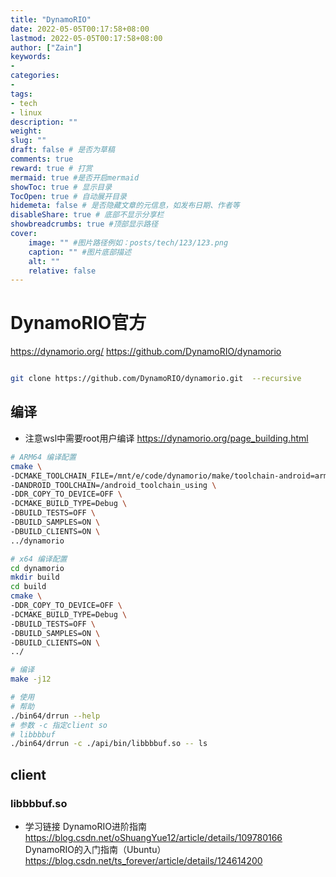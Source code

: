 ```yaml
---
title: "DynamoRIO"
date: 2022-05-05T00:17:58+08:00
lastmod: 2022-05-05T00:17:58+08:00
author: ["Zain"]
keywords: 
- 
categories: 
- 
tags: 
- tech
- linux
description: ""
weight:
slug: ""
draft: false # 是否为草稿
comments: true
reward: true # 打赏
mermaid: true #是否开启mermaid
showToc: true # 显示目录
TocOpen: true # 自动展开目录
hidemeta: false # 是否隐藏文章的元信息，如发布日期、作者等
disableShare: true # 底部不显示分享栏
showbreadcrumbs: true #顶部显示路径
cover:
    image: "" #图片路径例如：posts/tech/123/123.png
    caption: "" #图片底部描述
    alt: ""
    relative: false
---
```



# DynamoRIO官方

https://dynamorio.org/  <brs>
https://github.com/DynamoRIO/dynamorio

```sh

git clone https://github.com/DynamoRIO/dynamorio.git  --recursive

```


## 编译
- 注意wsl中需要root用户编译
https://dynamorio.org/page_building.html

```sh
# ARM64 编译配置
cmake \
-DCMAKE_TOOLCHAIN_FILE=/mnt/e/code/dynamorio/make/toolchain-android=arm64.cmake \
-DANDROID_TOOLCHAIN=/android_toolchain_using \
-DDR_COPY_TO_DEVICE=OFF \
-DCMAKE_BUILD_TYPE=Debug \
-DBUILD_TESTS=OFF \
-DBUILD_SAMPLES=ON \
-DBUILD_CLIENTS=ON \
../dynamorio

```



```sh
# x64 编译配置
cd dynamorio
mkdir build
cd build
cmake \
-DDR_COPY_TO_DEVICE=OFF \
-DCMAKE_BUILD_TYPE=Debug \
-DBUILD_TESTS=OFF \
-DBUILD_SAMPLES=ON \
-DBUILD_CLIENTS=ON \
../

# 编译
make -j12
```

```sh
# 使用
# 帮助
./bin64/drrun --help
# 参数 -c 指定client so 
# libbbbuf
./bin64/drrun -c ./api/bin/libbbbuf.so -- ls

```



## client

### libbbbuf.so





- 学习链接
DynamoRIO进阶指南
https://blog.csdn.net/oShuangYue12/article/details/109780166
DynamoRIO的入门指南（Ubuntu）
https://blog.csdn.net/ts_forever/article/details/124614200




